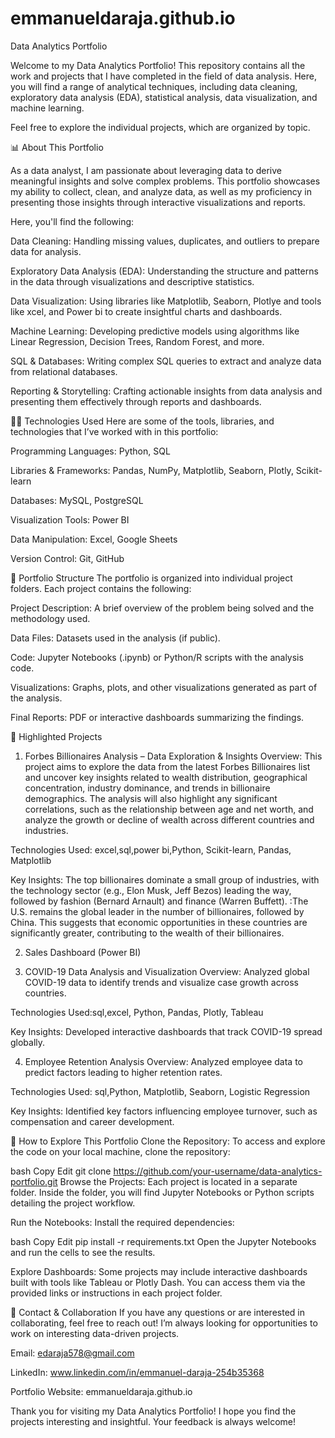 # emmanueldaraja.github.io
Data Analytics Portfolio


Welcome to my Data Analytics Portfolio! This repository contains all the work and projects that I have completed in the field of data analysis. Here, you will find a range of analytical techniques, including data cleaning, exploratory data analysis (EDA), statistical analysis, data visualization, and machine learning.

Feel free to explore the individual projects, which are organized by topic.

📊 About This Portfolio

As a data analyst, I am passionate about leveraging data to derive meaningful insights and solve complex problems. This portfolio showcases my ability to collect, clean, and analyze data, as well as my proficiency in presenting those insights through interactive visualizations and reports.

Here, you'll find the following:

Data Cleaning: Handling missing values, duplicates, and outliers to prepare data for analysis.

Exploratory Data Analysis (EDA): Understanding the structure and patterns in the data through visualizations and descriptive statistics.

Data Visualization: Using libraries like Matplotlib, Seaborn, Plotlye and tools like xcel, and Power bi to create insightful charts and dashboards.

Machine Learning: Developing predictive models using algorithms like Linear Regression, Decision Trees, Random Forest, and more.

SQL & Databases: Writing complex SQL queries to extract and analyze data from relational databases.

Reporting & Storytelling: Crafting actionable insights from data analysis and presenting them effectively through reports and dashboards.

🧑‍💻 Technologies Used
Here are some of the tools, libraries, and technologies that I’ve worked with in this portfolio:

Programming Languages: Python, SQL

Libraries & Frameworks: Pandas, NumPy, Matplotlib, Seaborn, Plotly, Scikit-learn

Databases: MySQL, PostgreSQL

Visualization Tools: Power BI

Data Manipulation: Excel, Google Sheets

Version Control: Git, GitHub

📂 Portfolio Structure
The portfolio is organized into individual project folders. Each project contains the following:

Project Description: A brief overview of the problem being solved and the methodology used.

Data Files: Datasets used in the analysis (if public).

Code: Jupyter Notebooks (.ipynb) or Python/R scripts with the analysis code.

Visualizations: Graphs, plots, and other visualizations generated as part of the analysis.

Final Reports: PDF or interactive dashboards summarizing the findings.

🌟 Highlighted Projects
1. Forbes Billionaires Analysis – Data Exploration & Insights
Overview: This project aims to explore the data from the latest Forbes Billionaires list and uncover key insights related to wealth distribution, geographical concentration, industry dominance, and trends in billionaire demographics. The analysis will also highlight any significant correlations, such as the relationship between age and net worth, and analyze the growth or decline of wealth across different countries and industries.

Technologies Used: excel,sql,power bi,Python, Scikit-learn, Pandas, Matplotlib

Key Insights: The top billionaires dominate a small group of industries, with the technology sector (e.g., Elon Musk, Jeff Bezos) leading the way, followed by fashion (Bernard Arnault) and finance (Warren Buffett).
           :The U.S. remains the global leader in the number of billionaires, followed by China. This suggests that economic opportunities in these countries are significantly greater, contributing to the wealth of their billionaires.

2. Sales Dashboard (Power BI)

3. COVID-19 Data Analysis and Visualization
Overview: Analyzed global COVID-19 data to identify trends and visualize case growth across countries.

Technologies Used:sql,excel, Python, Pandas, Plotly, Tableau

Key Insights: Developed interactive dashboards that track COVID-19 spread globally.

4. Employee Retention Analysis
Overview: Analyzed employee data to predict factors leading to higher retention rates.

Technologies Used: sql,Python, Matplotlib, Seaborn, Logistic Regression

Key Insights: Identified key factors influencing employee turnover, such as compensation and career development.

📌 How to Explore This Portfolio
Clone the Repository:
To access and explore the code on your local machine, clone the repository:

bash
Copy
Edit
git clone https://github.com/your-username/data-analytics-portfolio.git
Browse the Projects:
Each project is located in a separate folder. Inside the folder, you will find Jupyter Notebooks or Python scripts detailing the project workflow.

Run the Notebooks:
Install the required dependencies:

bash
Copy
Edit
pip install -r requirements.txt
Open the Jupyter Notebooks and run the cells to see the results.

Explore Dashboards:
Some projects may include interactive dashboards built with tools like Tableau or Plotly Dash. You can access them via the provided links or instructions in each project folder.

💼 Contact & Collaboration
If you have any questions or are interested in collaborating, feel free to reach out! I’m always looking for opportunities to work on interesting data-driven projects.

Email: edaraja578@gmail.com 

LinkedIn: www.linkedin.com/in/emmanuel-daraja-254b35368

Portfolio Website: emmanueldaraja.github.io

Thank you for visiting my Data Analytics Portfolio!
I hope you find the projects interesting and insightful. Your feedback is always welcome!

